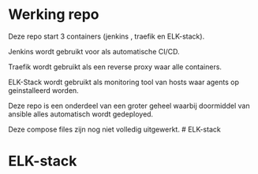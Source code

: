 # Werking repo
Deze repo start 3 containers (jenkins , traefik en ELK-stack).

Jenkins wordt gebruikt voor als automatische CI/CD.

Traefik wordt gebruikt als een reverse proxy waar alle containers.

ELK-Stack wordt gebruikt als monitoring tool van hosts waar agents op geinstalleerd worden.

Deze repo is een onderdeel van een groter geheel waarbij doormiddel van ansible alles automatisch wordt gedeployed.

Deze compose files zijn nog niet volledig uitgewerkt. # ELK-stack
# ELK-stack
